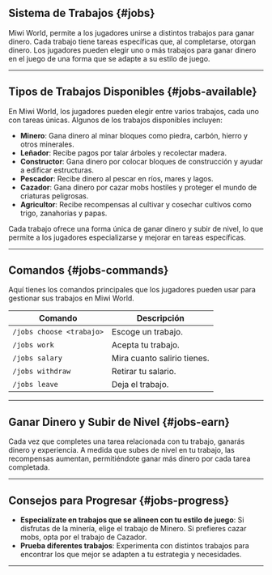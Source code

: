 ## Sistema de Trabajos {#jobs}

Miwi World, permite a los jugadores unirse a distintos trabajos para ganar dinero. Cada trabajo tiene tareas específicas que, al completarse, otorgan dinero. Los jugadores pueden elegir uno o más trabajos para ganar dinero en el juego de una forma que se adapte a su estilo de juego.

---

## Tipos de Trabajos Disponibles {#jobs-available}

En Miwi World, los jugadores pueden elegir entre varios trabajos, cada uno con tareas únicas. Algunos de los trabajos disponibles incluyen:

-   **Minero**: Gana dinero al minar bloques como piedra, carbón, hierro y otros minerales.
-   **Leñador**: Recibe pagos por talar árboles y recolectar madera.
-   **Constructor**: Gana dinero por colocar bloques de construcción y ayudar a edificar estructuras.
-   **Pescador**: Recibe dinero al pescar en ríos, mares y lagos.
-   **Cazador**: Gana dinero por cazar mobs hostiles y proteger el mundo de criaturas peligrosas.
-   **Agricultor**: Recibe recompensas al cultivar y cosechar cultivos como trigo, zanahorias y papas.

Cada trabajo ofrece una forma única de ganar dinero y subir de nivel, lo que permite a los jugadores especializarse y mejorar en tareas específicas.

---

## Comandos {#jobs-commands}

Aquí tienes los comandos principales que los jugadores pueden usar para gestionar sus trabajos en Miwi World.

| Comando                  | Descripción                 |
|--------------------------|-----------------------------|
| `/jobs choose <trabajo>` | Escoge un trabajo.          |
| `/jobs work`             | Acepta tu trabajo.          |
| `/jobs salary`           | Mira cuanto salirio tienes. |
| `/jobs withdraw`         | Retirar tu salario.         |
| `/jobs leave`            | Deja el trabajo.            |

---

## Ganar Dinero y Subir de Nivel {#jobs-earn}

Cada vez que completes una tarea relacionada con tu trabajo, ganarás dinero y experiencia. A medida que subes de nivel en tu trabajo, las recompensas aumentan, permitiéndote ganar más dinero por cada tarea completada.

---

## Consejos para Progresar {#jobs-progress}

-   **Especialízate en trabajos que se alineen con tu estilo de juego**: Si disfrutas de la minería, elige el trabajo de Minero. Si prefieres cazar mobs, opta por el trabajo de Cazador.
-   **Prueba diferentes trabajos**: Experimenta con distintos trabajos para encontrar los que mejor se adapten a tu estrategia y necesidades.

---